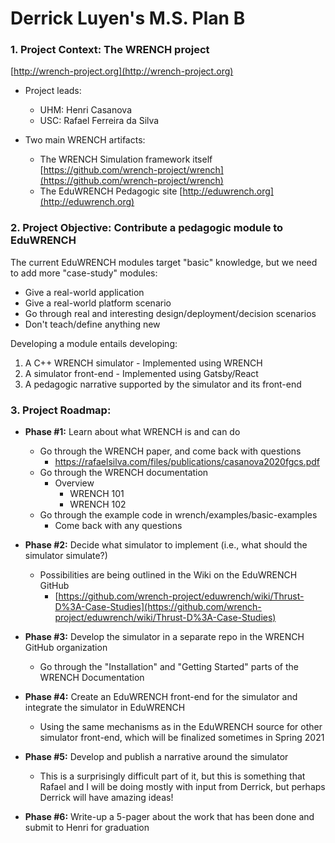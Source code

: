 # Derrick Luyen's M.S. Plan B


### 1. Project Context: The WRENCH project

[http://wrench-project.org](http://wrench-project.org)

  - Project leads:
    - UHM: Henri Casanova
    - USC: Rafael Ferreira da Silva

  - Two main WRENCH artifacts:
    - The WRENCH Simulation framework itself [https://github.com/wrench-project/wrench](https://github.com/wrench-project/wrench)
    - The EduWRENCH Pedagogic site [http://eduwrench.org](http://eduwrench.org)

### 2. Project Objective: Contribute a pedagogic module to EduWRENCH


The current EduWRENCH modules target "basic" knowledge, but we need to add more "case-study" modules:

  - Give a real-world application
  - Give a real-world platform scenario
  - Go through real and interesting design/deployment/decision scenarios
  - Don't teach/define anything new

Developing a module entails developing:

  1. A C++ WRENCH simulator
    - Implemented using WRENCH 
  2. A simulator front-end
    - Implemented using Gatsby/React
  3. A pedagogic narrative supported by the simulator and its front-end
    

### 3. Project Roadmap:

  - **Phase #1:** Learn about what WRENCH is and can do
    - Go through the WRENCH paper, and come back with questions
      - https://rafaelsilva.com/files/publications/casanova2020fgcs.pdf
    - Go through the WRENCH documentation
      - Overview
        - WRENCH 101
        - WRENCH 102
    - Go through the example code in wrench/examples/basic-examples
      - Come back with any questions

  - **Phase #2:** Decide what simulator to implement (i.e., what should the simulator simulate?)
    - Possibilities are being outlined in the Wiki on the EduWRENCH GitHub
      - [https://github.com/wrench-project/eduwrench/wiki/Thrust-D%3A-Case-Studies](https://github.com/wrench-project/eduwrench/wiki/Thrust-D%3A-Case-Studies)

  - **Phase #3:** Develop the simulator in a separate repo in the WRENCH GitHub organization
    - Go through the "Installation" and "Getting Started" parts of the WRENCH Documentation

  - **Phase #4:** Create an EduWRENCH front-end for the simulator and integrate the simulator in EduWRENCH
    - Using the same mechanisms as in the EduWRENCH source for other simulator front-end, which will be finalized sometimes in Spring 2021

  - **Phase #5:** Develop and publish a narrative around the simulator
    - This is a surprisingly difficult part of it, but this is something that Rafael and I will be doing mostly with input from Derrick, but perhaps Derrick will have amazing ideas!

  - **Phase #6:** Write-up a 5-pager about the work that has been done and submit to Henri for graduation



